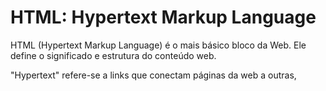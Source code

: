 # HTML: Hypertext Markup Language

HTML (Hypertext Markup Language) é o mais básico bloco da Web. Ele define o significado e estrutura do conteúdo web.

"Hypertext" refere-se a links que conectam páginas da web a outras, 